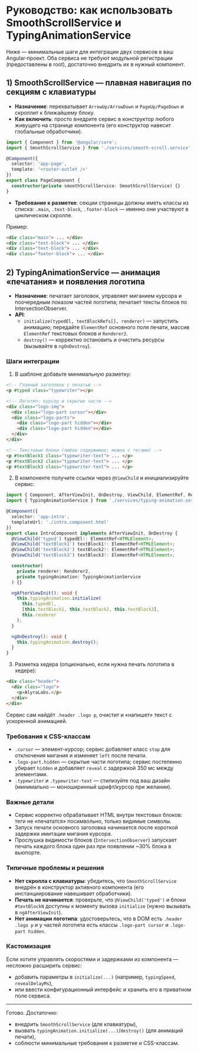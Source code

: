 # Руководство: как использовать SmoothScrollService и TypingAnimationService

Ниже — минимальные шаги для интеграции двух сервисов в ваш Angular‑проект. Оба сервиса не требуют модульной регистрации (предоставлены в root), достаточно внедрить их в нужный компонент.

## 1) SmoothScrollService — плавная навигация по секциям с клавиатуры

- **Назначение**: перехватывает `ArrowUp/ArrowDown` и `PageUp/PageDown` и скроллит к ближайшему блоку.
- **Как включить**: просто внедрите сервис в конструктор любого живущего на странице компонента (его конструктор навесит глобальные обработчики).

```ts
import { Component } from '@angular/core';
import { SmoothScrollService } from './services/smooth-scroll.service';

@Component({
  selector: 'app-page',
  template: '<router-outlet />'
})
export class PageComponent {
  constructor(private smoothScrollService: SmoothScrollService) {}
}
```

- **Требование к разметке**: секции страницы должны иметь классы из списка: `.main`, `.text-block`, `.footer-block` — именно они участвуют в циклическом скролле.

Пример:
```html
<div class="main"> ... </div>
<div class="text-block"> ... </div>
<div class="text-block"> ... </div>
<div class="footer-block"> ... </div>
```

## 2) TypingAnimationService — анимация «печатания» и появления логотипа

- **Назначение**: печатает заголовок, управляет миганием курсора и поочередным показом частей логотипа; печатает тексты блоков по IntersectionObserver.
- **API**:
  - `initialize(typedEl, textBlockRefs[], renderer)` — запустить анимацию; передайте `ElementRef` основного поля печати, массив `ElementRef` текстовых блоков и `Renderer2`.
  - `destroy()` — корректно остановить и очистить ресурсы (вызывайте в `ngOnDestroy`).

### Шаги интеграции

1) В шаблоне добавьте минимальную разметку:
```html
<!-- Главный заголовок с печатью -->
<p #typed class="typewriter"></p>

<!-- Логотип: курсор и скрытые части -->
<div class="logo-img">
  <div class="logo-part cursor"></div>
  <div class="logo-parts">
    <div class="logo-part hidden"></div>
    <div class="logo-part hidden"></div>
  </div>
</div>

<!-- Текстовые блоки (любое содержимое; можно с тегами) -->
<p #textBlock1 class="typewriter-text"> ... </p>
<p #textBlock2 class="typewriter-text"> ... </p>
<p #textBlock3 class="typewriter-text"> ... </p>
```

2) В компоненте получите ссылки через `@ViewChild` и инициализируйте сервис:
```ts
import { Component, AfterViewInit, OnDestroy, ViewChild, ElementRef, Renderer2 } from '@angular/core';
import { TypingAnimationService } from './services/typing-animation.service';

@Component({
  selector: 'app-intro',
  templateUrl: './intro.component.html'
})
export class IntroComponent implements AfterViewInit, OnDestroy {
  @ViewChild('typed') typedEl!: ElementRef<HTMLElement>;
  @ViewChild('textBlock1') textBlock1!: ElementRef<HTMLElement>;
  @ViewChild('textBlock2') textBlock2!: ElementRef<HTMLElement>;
  @ViewChild('textBlock3') textBlock3!: ElementRef<HTMLElement>;

  constructor(
    private renderer: Renderer2,
    private typingAnimation: TypingAnimationService
  ) {}

  ngAfterViewInit(): void {
    this.typingAnimation.initialize(
      this.typedEl,
      [this.textBlock1, this.textBlock2, this.textBlock3],
      this.renderer
    );
  }

  ngOnDestroy(): void {
    this.typingAnimation.destroy();
  }
}
```

3) Разметка хедера (опционально, если нужна печать логотипа в хедере):
```html
<div class="header">
  <div class="logo">
    <p>AlyraLabs.</p>
  </div>
</div>
```
Сервис сам найдёт `.header .logo p`, очистит и «напишет» текст с ускоренной анимацией.

### Требования к CSS-классам
- `.cursor` — элемент-курсор; сервис добавляет класс `stop` для отключения мигания и изменяет `left` после печати.
- `.logo-part.hidden` — скрытые части логотипа; сервис постепенно убирает `hidden` и добавляет `reveal` с задержкой 350 мс между элементами.
- `.typewriter` и `.typewriter-text` — стилизуйте под ваш дизайн (минимально — моноширинный шрифт/курсор при желании).

### Важные детали
- Сервис корректно обрабатывает HTML внутри текстовых блоков: теги не «печататся» посимвольно, только видимые символы.
- Запуск печати основного заголовка начинается после короткой задержки имитации мигания курсора.
- Прослушка видимости блоков (`IntersectionObserver`) запускает печать каждого блока один раз при появлении ~30% блока в вьюпорте.

### Типичные проблемы и решения
- **Нет скролла с клавиатуры**: убедитесь, что `SmoothScrollService` внедрён в конструктор активного компонента (его инстанциирование навешивает обработчики).
- **Печать не начинается**: проверьте, что `@ViewChild('typed')` и блоки `#textBlockN` доступны к моменту вызова `initialize` (нужно вызывать в `ngAfterViewInit`).
- **Нет анимации логотипа**: удостоверьтесь, что в DOM есть `.header .logo p` и у частей логотипа есть классы `.logo-part cursor` и `.logo-part hidden`.

### Кастомизация
Если хотите управлять скоростями и задержками из компонента — несложно расширить сервис:
- добавить параметры в `initialize(...)` (например, `typingSpeed`, `revealDelayMs`),
- или ввести конфигурационный интерфейс и хранить его в приватном поле сервиса.

---

Готово. Достаточно:
- внедрить `SmoothScrollService` (для клавиатуры),
- вызвать `typingAnimation.initialize(...)`/`destroy()` (для анимаций печати),
- соблюсти минимальные требования к разметке и CSS-классам.
